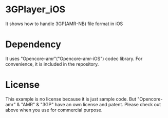 3GPlayer_iOS
============

It shows how to handle 3GP(AMR-NB) file format in iOS


Dependency
============

It uses "Opencore-amr"("Opencore-amr-iOS") codec library.
For convenience, it is included in the repository.

License
============

This example is no license because it is just sample code.
But "Opencore-amr" & "AMR" & "3GP" have an own license and patent.
Please check out above when you use for commercial purpose.




